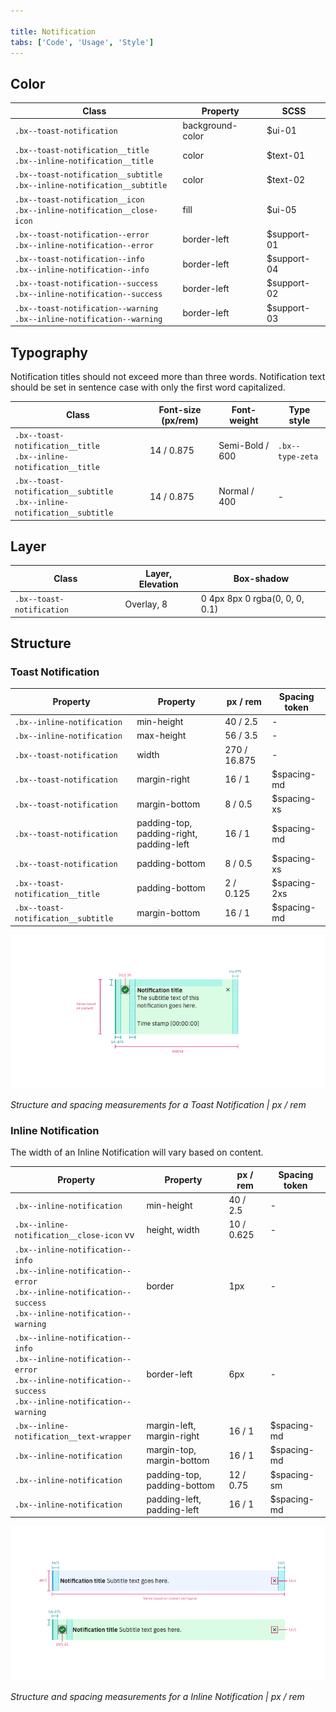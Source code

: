 ```yaml
---

title: Notification
tabs: ['Code', 'Usage', 'Style']
---
```


## Color

| Class                                                                          | Property         | SCSS        |
| ------------------------------------------------------------------------------ | ---------------- | ----------- |
| `.bx--toast-notification`                                                      | background-color | $ui-01      |
| `.bx--toast-notification__title` </br> `.bx--inline-notification__title`       | color            | $text-01    |
| `.bx--toast-notification__subtitle` </br> `.bx--inline-notification__subtitle` | color            | $text-02    |
| `.bx--toast-notification__icon` </br> `.bx--inline-notification__close-icon`   | fill             | $ui-05      |
| `.bx--toast-notification--error` </br> `.bx--inline-notification--error`       | border-left      | $support-01 |
| `.bx--toast-notification--info` </br> `.bx--inline-notification--info`         | border-left      | $support-04 |
| `.bx--toast-notification--success` </br> `.bx--inline-notification--success`   | border-left      | $support-02 |
| `.bx--toast-notification--warning` </br> `.bx--inline-notification--warning`   | border-left      | $support-03 |

## Typography

Notification titles should not exceed more than three words. Notification text should be set in sentence case with only the first word capitalized.

| Class                                                                          | Font-size (px/rem) | Font-weight     | Type style       |
| ------------------------------------------------------------------------------ | ------------------ | --------------- | ---------------- |
| `.bx--toast-notification__title` </br> `.bx--inline-notification__title`       | 14 / 0.875         | Semi-Bold / 600 | `.bx--type-zeta` |
| `.bx--toast-notification__subtitle` </br> `.bx--inline-notification__subtitle` | 14 / 0.875         | Normal / 400    | -                |

## Layer

| Class                     | Layer, Elevation | Box-shadow                     |
| ------------------------- | ---------------- | ------------------------------ |
| `.bx--toast-notification` | Overlay, 8       | 0 4px 8px 0 rgba(0, 0, 0, 0.1) |

## Structure

### Toast Notification

| Property                            | Property                                 | px / rem     | Spacing token |
| ----------------------------------- | ---------------------------------------- | ------------ | ------------- |
| `.bx--inline-notification`          | min-height                               | 40 / 2.5     | -             |
| `.bx--inline-notification`          | max-height                               | 56 / 3.5     | -             |
| `.bx--toast-notification`           | width                                    | 270 / 16.875 | -             |
| `.bx--toast-notification`           | margin-right                             | 16 / 1       | $spacing-md   |
| `.bx--toast-notification`           | margin-bottom                            | 8 / 0.5      | $spacing-xs   |
| `.bx--toast-notification`           | padding-top, padding-right, padding-left | 16 / 1       | $spacing-md   |
| `.bx--toast-notification`           | padding-bottom                           | 8 / 0.5      | $spacing-xs   |
| `.bx--toast-notification__title`    | padding-bottom                           | 2 / 0.125    | $spacing-2xs  |
| `.bx--toast-notification__subtitle` | margin-bottom                            | 16 / 1       | $spacing-md   |

![Structure and spacing for a toast notification](images/notification-style-1.png)

_Structure and spacing measurements for a Toast Notification | px / rem_

### Inline Notification

The width of an Inline Notification will vary based on content.

| Property                                                                                                                                                     | Property                    | px / rem   | Spacing token |
| ------------------------------------------------------------------------------------------------------------------------------------------------------------ | --------------------------- | ---------- | ------------- |
| `.bx--inline-notification`                                                                                                                                   | min-height                  | 40 / 2.5   | -             |
| `.bx--inline-notification__close-icon` vv                                                                                                                    | height, width               | 10 / 0.625 | -             |
| `.bx--inline-notification--info` </br> `.bx--inline-notification--error` </br> `.bx--inline-notification--success` </br> `.bx--inline-notification--warning` | border                      | 1px        | -             |
| `.bx--inline-notification--info` </br> `.bx--inline-notification--error` </br> `.bx--inline-notification--success` </br> `.bx--inline-notification--warning` | border-left                 | 6px        | -             |
| `.bx--inline-notification__text-wrapper`                                                                                                                     | margin-left, margin-right   | 16 / 1     | $spacing-md   |
| `.bx--inline-notification`                                                                                                                                   | margin-top, margin-bottom   | 16 / 1     | $spacing-md   |
| `.bx--inline-notification`                                                                                                                                   | padding-top, padding-bottom | 12 / 0.75  | $spacing-sm   |
| `.bx--inline-notification`                                                                                                                                   | padding-left, padding-left  | 16 / 1     | $spacing-md   |

![Structure and spacing for an inline notification](images/notification-style-2.png)

_Structure and spacing measurements for a Inline Notification | px / rem_
